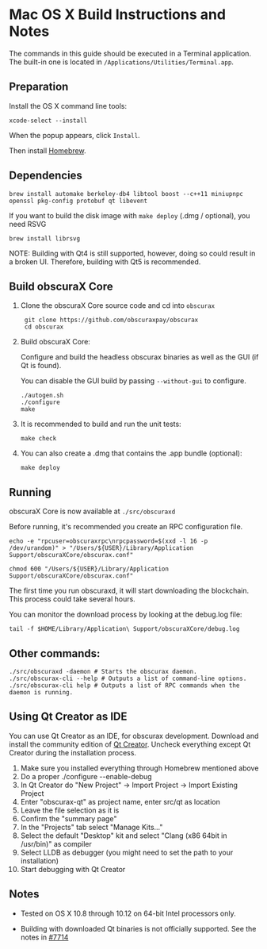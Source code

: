 Mac OS X Build Instructions and Notes
====================================
The commands in this guide should be executed in a Terminal application.
The built-in one is located in `/Applications/Utilities/Terminal.app`.

Preparation
-----------
Install the OS X command line tools:

`xcode-select --install`

When the popup appears, click `Install`.

Then install [Homebrew](https://brew.sh).

Dependencies
----------------------

    brew install automake berkeley-db4 libtool boost --c++11 miniupnpc openssl pkg-config protobuf qt libevent

If you want to build the disk image with `make deploy` (.dmg / optional), you need RSVG

    brew install librsvg

NOTE: Building with Qt4 is still supported, however, doing so could result in a broken UI. Therefore, building with Qt5 is recommended.

Build obscuraX Core
------------------------

1. Clone the obscuraX Core source code and cd into `obscurax`

        git clone https://github.com/obscuraxpay/obscurax
        cd obscurax

2.  Build obscuraX Core:

    Configure and build the headless obscurax binaries as well as the GUI (if Qt is found).

    You can disable the GUI build by passing `--without-gui` to configure.

        ./autogen.sh
        ./configure
        make

3.  It is recommended to build and run the unit tests:

        make check

4.  You can also create a .dmg that contains the .app bundle (optional):

        make deploy

Running
-------

obscuraX Core is now available at `./src/obscuraxd`

Before running, it's recommended you create an RPC configuration file.

    echo -e "rpcuser=obscuraxrpc\nrpcpassword=$(xxd -l 16 -p /dev/urandom)" > "/Users/${USER}/Library/Application Support/obscuraXCore/obscurax.conf"

    chmod 600 "/Users/${USER}/Library/Application Support/obscuraXCore/obscurax.conf"

The first time you run obscuraxd, it will start downloading the blockchain. This process could take several hours.

You can monitor the download process by looking at the debug.log file:

    tail -f $HOME/Library/Application\ Support/obscuraXCore/debug.log

Other commands:
-------

    ./src/obscuraxd -daemon # Starts the obscurax daemon.
    ./src/obscurax-cli --help # Outputs a list of command-line options.
    ./src/obscurax-cli help # Outputs a list of RPC commands when the daemon is running.

Using Qt Creator as IDE
------------------------
You can use Qt Creator as an IDE, for obscurax development.
Download and install the community edition of [Qt Creator](https://www.qt.io/download/).
Uncheck everything except Qt Creator during the installation process.

1. Make sure you installed everything through Homebrew mentioned above
2. Do a proper ./configure --enable-debug
3. In Qt Creator do "New Project" -> Import Project -> Import Existing Project
4. Enter "obscurax-qt" as project name, enter src/qt as location
5. Leave the file selection as it is
6. Confirm the "summary page"
7. In the "Projects" tab select "Manage Kits..."
8. Select the default "Desktop" kit and select "Clang (x86 64bit in /usr/bin)" as compiler
9. Select LLDB as debugger (you might need to set the path to your installation)
10. Start debugging with Qt Creator

Notes
-----

* Tested on OS X 10.8 through 10.12 on 64-bit Intel processors only.

* Building with downloaded Qt binaries is not officially supported. See the notes in [#7714](https://github.com/bitcoin/bitcoin/issues/7714)
